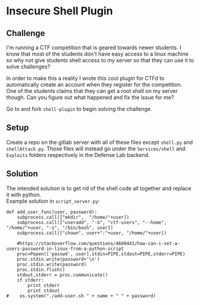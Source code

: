 # Insecure Shell Plugin

## Challenge

I'm running a CTF competition that is geared towards newer students. I know that most of the students don't have easy access to a linux machine so why not give students shell access to my server so that they can use it to solve challenges?  
  
In order to make this a reality I wrote this cool plugin for CTFd to automatically create an account when they register for the competition.  
One of the students claims that they can get a root shell on my server though. Can you figure out what happened and fix the issue for me?

Go to <insert address here> and fork `shell-plugin` to begin solving the challenge.  
  
## Setup
Create a repo on the gitlab server with all of these files except `shell.py` and `shellAttack.py`. Those files will instead go under the `Services/shell` and `Exploits` folders respectively in the Defense Lab backend.

## Solution
The intended solution is to get rid of the shell code all together and replace it with python.  
Example solution in `script_server.py`:
```
def add_user_func(user, password):
    subprocess.call(["mkdir",  "/home/"+user])
    subprocess.call(["useradd", "-G", "ctf-users", "--home", "/home/"+user, "-s", "/bin/bash", user])
    subprocess.call(["chown", user+":"+user, "/home/"+user])

    #https://stackoverflow.com/questions/4688441/how-can-i-set-a-users-password-in-linux-from-a-python-script
    proc=Popen(['passwd', user],stdin=PIPE,stdout=PIPE,stderr=PIPE) 
    proc.stdin.write(password+'\n')
    proc.stdin.write(password)
    proc.stdin.flush()  
    stdout,stderr = proc.communicate()
    if stderr:
        print stderr
        print stdout
#    os.system("./add-user.sh " + name + " " + password)
```
